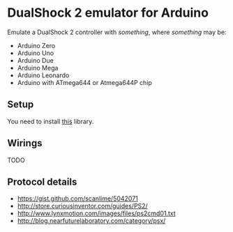 # DualShock 2 emulator for Arduino

Emulate a DualShock 2 controller with _something_, where _something_ may be:

- Arduino Zero
- Arduino Uno
- Arduino Due
- Arduino Mega
- Arduino Leonardo
- Arduino with ATmega644 or Atmega644P chip

## Setup

You need to install [this](https://github.com/NicksonYap/digitalWriteFast) library.

## Wirings

TODO

## Protocol details

- https://gist.github.com/scanlime/5042071
- http://store.curiousinventor.com/guides/PS2/
- http://www.lynxmotion.com/images/files/ps2cmd01.txt
- http://blog.nearfuturelaboratory.com/category/psx/
